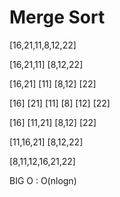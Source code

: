 # Merge Sort

[16,21,11,8,12,22] 

[16,21,11]  [8,12,22]

[16,21] [11]  [8,12] [22]

[16] [21] [11] [8] [12] [22]

[16] [11,21] [8,12] [22]

[11,16,21] [8,12,22]

[8,11,12,16,21,22]

BIG O : O(nlogn)